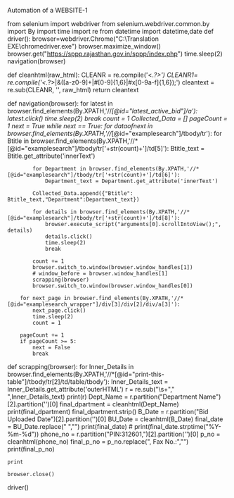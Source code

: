 Automation of a WEBSITE-1






from selenium import webdriver
from selenium.webdriver.common.by import By
import time
import re
from datetime import datetime,date
def driver():
    browser=webdriver.Chrome("C:\Translation EXE\chromedriver.exe")
    browser.maximize_window()
    browser.get("https://sppp.rajasthan.gov.in/sppp/index.php")
    time.sleep(2)
    navigation(browser)

def cleanhtml(raw_html):
  CLEANR = re.compile('<.*?>') 
  CLEANR1= re.compile('<.*?>|&([a-z0-9]+|#[0-9]{1,6}|#x[0-9a-f]{1,6});')
  cleantext = re.sub(CLEANR, '', raw_html)
  return cleantext

def navigation(browser):
    for latest in browser.find_elements(By.XPATH,'//*[@id="latest_active_bid"]/a'):
        latest.click()
        time.sleep(2)
        break
    count = 1
    Collected_Data = []
    pageCount = 1
    next = True
    while next == True:
        for dataofnext in browser.find_elements(By.XPATH,'//*[@id="examplesearch"]/tbody/tr'):
            for Btitle in browser.find_elements(By.XPATH,'//*[@id="examplesearch"]/tbody/tr['+str(count)+']/td[5]'):
                Btitle_text = Btitle.get_attribute('innerText')
        
            for Department in browser.find_elements(By.XPATH,'//*[@id="examplesearch"]/tbody/tr['+str(count)+']/td[6]'):
                Department_text = Department.get_attribute('innerText')
                
            Collected_Data.append({"Btitle": Btitle_text,"Department":Department_text})

            for details in browser.find_elements(By.XPATH,'//*[@id="examplesearch"]/tbody/tr['+str(count)+']/td[8]'):
                browser.execute_script("arguments[0].scrollIntoView();", details)
                details.click()
                time.sleep(2)
                break
            
            count += 1
            browser.switch_to.window(browser.window_handles[1])
            # window_before = browser.window_handles[1] 
            scrapping(browser)
            browser.switch_to.window(browser.window_handles[0])

        for next_page in browser.find_elements(By.XPATH,'//*[@id="examplesearch_wrapper"]/div[3]/div[2]/div/a[3]'):
            next_page.click()
            time.sleep(2)
            count = 1
    
        pageCount += 1
        if pageCount >= 5:
            next = False
            break 
    
def scrapping(browser):
    for Inner_Details in browser.find_elements(By.XPATH,'//*[@id="print-this-table"]/tbody/tr[2]/td/table/tbody'):
        Inner_Details_text = Inner_Details.get_attribute('outerHTML')
        r =  re.sub("\s+"," ",Inner_Details_text)
        print(r)
        Dept_Name = r.partition("Department Name</td>")[2].partition('</td>')[0]
        final_dpartment = cleanhtml(Dept_Name)
        print(final_dpartment)
        final_dpartment.strip()
        B_Date = r.partition("Bid Uploaded Date</td>")[2].partition('</td>')[0]
        BU_Date = cleanhtml(B_Date)
        final_date = BU_Date.replace("&nbsp;","")
        print(final_date)
        # print(final_date.strptime("%Y-%m-%d"))
        phone_no = r.partition("PIN:312601,")[2].partition('</td>')[0]
        p_no = cleanhtml(phone_no)
        final_p_no = p_no.replace(", Fax No.:","")
        print(final_p_no)
        
    print
         
    browser.close()     
driver()

